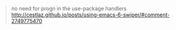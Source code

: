 >no need for progn in the use-package handlers http://cestlaz.github.io/posts/using-emacs-6-swiper/#comment-2749775470

